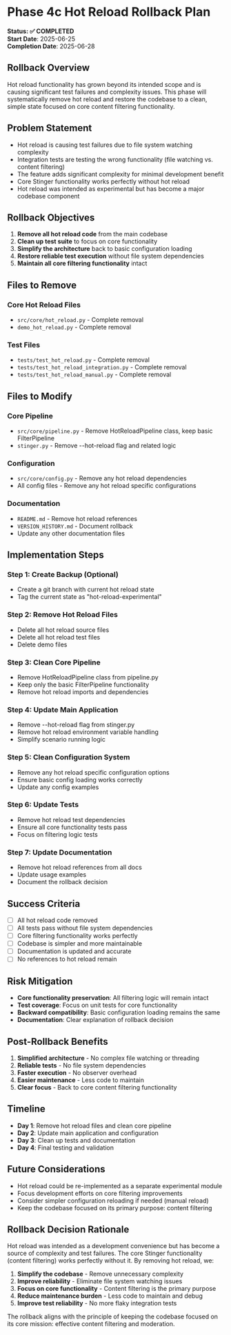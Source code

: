# Phase 4c Hot Reload Rollback Plan

**Status: ✅ COMPLETED**  
**Start Date**: 2025-06-25  
**Completion Date**: 2025-06-28  

## Rollback Overview
Hot reload functionality has grown beyond its intended scope and is causing significant test failures and complexity issues. This phase will systematically remove hot reload and restore the codebase to a clean, simple state focused on core content filtering functionality.

## Problem Statement
- Hot reload is causing test failures due to file system watching complexity
- Integration tests are testing the wrong functionality (file watching vs. content filtering)
- The feature adds significant complexity for minimal development benefit
- Core Stinger functionality works perfectly without hot reload
- Hot reload was intended as experimental but has become a major codebase component

## Rollback Objectives
1. **Remove all hot reload code** from the main codebase
2. **Clean up test suite** to focus on core functionality
3. **Simplify the architecture** back to basic configuration loading
4. **Restore reliable test execution** without file system dependencies
5. **Maintain all core filtering functionality** intact

## Files to Remove
### Core Hot Reload Files
- `src/core/hot_reload.py` - Complete removal
- `demo_hot_reload.py` - Complete removal

### Test Files
- `tests/test_hot_reload.py` - Complete removal
- `tests/test_hot_reload_integration.py` - Complete removal
- `tests/test_hot_reload_manual.py` - Complete removal

## Files to Modify
### Core Pipeline
- `src/core/pipeline.py` - Remove HotReloadPipeline class, keep basic FilterPipeline
- `stinger.py` - Remove --hot-reload flag and related logic

### Configuration
- `src/core/config.py` - Remove any hot reload dependencies
- All config files - Remove any hot reload specific configurations

### Documentation
- `README.md` - Remove hot reload references
- `VERSION_HISTORY.md` - Document rollback
- Update any other documentation files

## Implementation Steps

### Step 1: Create Backup (Optional)
- Create a git branch with current hot reload state
- Tag the current state as "hot-reload-experimental"

### Step 2: Remove Hot Reload Files
- Delete all hot reload source files
- Delete all hot reload test files
- Delete demo files

### Step 3: Clean Core Pipeline
- Remove HotReloadPipeline class from pipeline.py
- Keep only the basic FilterPipeline functionality
- Remove hot reload imports and dependencies

### Step 4: Update Main Application
- Remove --hot-reload flag from stinger.py
- Remove hot reload environment variable handling
- Simplify scenario running logic

### Step 5: Clean Configuration System
- Remove any hot reload specific configuration options
- Ensure basic config loading works correctly
- Update any config examples

### Step 6: Update Tests
- Remove hot reload test dependencies
- Ensure all core functionality tests pass
- Focus on filtering logic tests

### Step 7: Update Documentation
- Remove hot reload references from all docs
- Update usage examples
- Document the rollback decision

## Success Criteria
- [ ] All hot reload code removed
- [ ] All tests pass without file system dependencies
- [ ] Core filtering functionality works perfectly
- [ ] Codebase is simpler and more maintainable
- [ ] Documentation is updated and accurate
- [ ] No references to hot reload remain

## Risk Mitigation
- **Core functionality preservation**: All filtering logic will remain intact
- **Test coverage**: Focus on unit tests for core functionality
- **Backward compatibility**: Basic configuration loading remains the same
- **Documentation**: Clear explanation of rollback decision

## Post-Rollback Benefits
1. **Simplified architecture** - No complex file watching or threading
2. **Reliable tests** - No file system dependencies
3. **Faster execution** - No observer overhead
4. **Easier maintenance** - Less code to maintain
5. **Clear focus** - Back to core content filtering functionality

## Timeline
- **Day 1**: Remove hot reload files and clean core pipeline
- **Day 2**: Update main application and configuration
- **Day 3**: Clean up tests and documentation
- **Day 4**: Final testing and validation

## Future Considerations
- Hot reload could be re-implemented as a separate experimental module
- Focus development efforts on core filtering improvements
- Consider simpler configuration reloading if needed (manual reload)
- Keep the codebase focused on its primary purpose: content filtering

## Rollback Decision Rationale
Hot reload was intended as a development convenience but has become a source of complexity and test failures. The core Stinger functionality (content filtering) works perfectly without it. By removing hot reload, we:

1. **Simplify the codebase** - Remove unnecessary complexity
2. **Improve reliability** - Eliminate file system watching issues
3. **Focus on core functionality** - Content filtering is the primary purpose
4. **Reduce maintenance burden** - Less code to maintain and debug
5. **Improve test reliability** - No more flaky integration tests

The rollback aligns with the principle of keeping the codebase focused on its core mission: effective content filtering and moderation. 